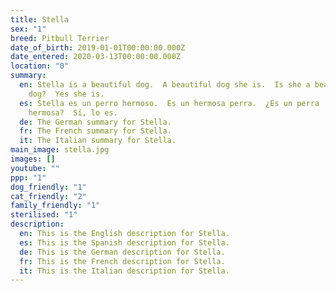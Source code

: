```yaml
---
title: Stella
sex: "1"
breed: Pitbull Terrier
date_of_birth: 2019-01-01T00:00:00.000Z
date_entered: 2020-03-13T00:00:00.000Z
location: "0"
summary:
  en: Stella is a beautiful dog.  A beautiful dog she is.  Is she a beautiful
    dog?  Yes she is.
  es: Stella es un perro hermoso.  Es un hermosa perra.  ¿Es un perra
    hermosa?  Sí, lo es.
  de: The German summary for Stella. 
  fr: The French summary for Stella. 
  it: The Italian summary for Stella. 
main_image: stella.jpg
images: []
youtube: ""
ppp: "1"
dog_friendly: "1"
cat_friendly: "2"
family_friendly: "1"
sterilised: "1"
description:
  en: This is the English description for Stella.
  es: This is the Spanish description for Stella.
  de: This is the German description for Stella.
  fr: This is the French description for Stella.
  it: This is the Italian description for Stella.
---
```

